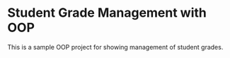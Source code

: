 # Student Grade Management with OOP

This is a sample OOP project for showing management of student grades.